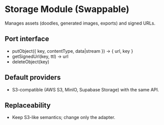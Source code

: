 # Storage Module (Swappable)

Manages assets (doodles, generated images, exports) and signed URLs.

## Port interface
- putObject({ key, contentType, data|stream }) → { url, key }
- getSignedUrl(key, ttl) → url
- deleteObject(key)

## Default providers
- S3-compatible (AWS S3, MinIO, Supabase Storage) with the same API.

## Replaceability
- Keep S3-like semantics; change only the adapter.
